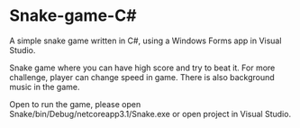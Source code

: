 # Snake-game-C#
A simple snake game written in C#, using a Windows Forms app in Visual Studio.

Snake game where you can have high score and try to beat it. For more challenge, player can change speed in game. There is also background music in the game.

Open to run the game, please open Snake/bin/Debug/netcoreapp3.1/Snake.exe
or open project in Visual Studio.
